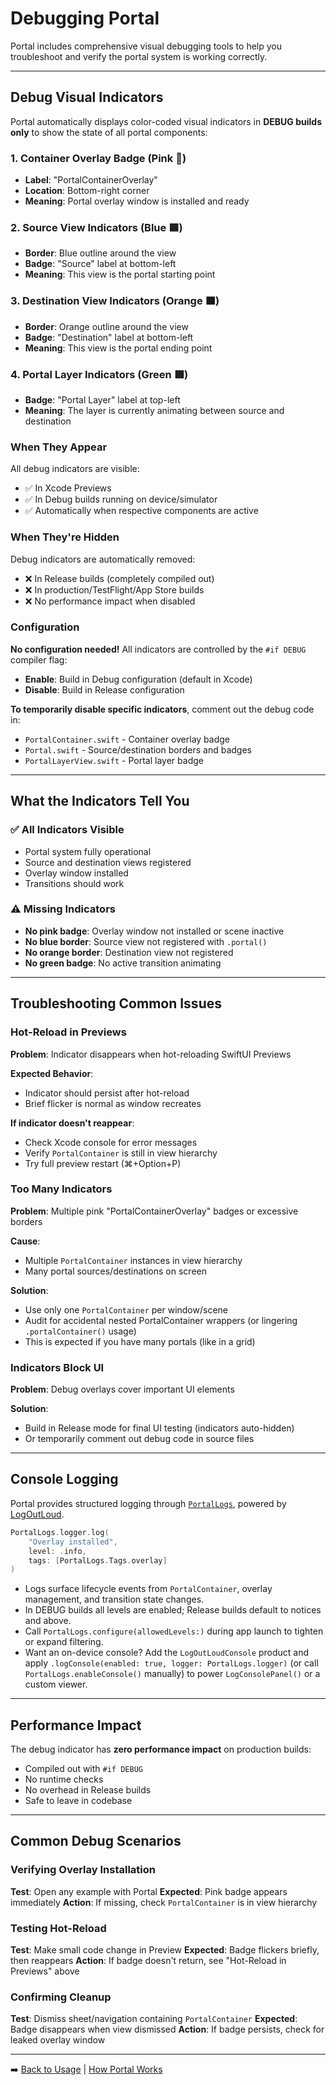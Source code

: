 # Debugging Portal

Portal includes comprehensive visual debugging tools to help you troubleshoot and verify the portal system is working correctly.

---

## Debug Visual Indicators

Portal automatically displays color-coded visual indicators in **DEBUG builds only** to show the state of all portal components:

### 1. Container Overlay Badge (Pink 🩷)

- **Label**: "PortalContainerOverlay"
- **Location**: Bottom-right corner
- **Meaning**: Portal overlay window is installed and ready

### 2. Source View Indicators (Blue 🟦)

- **Border**: Blue outline around the view
- **Badge**: "Source" label at bottom-left
- **Meaning**: This view is the portal starting point

### 3. Destination View Indicators (Orange 🟧)

- **Border**: Orange outline around the view
- **Badge**: "Destination" label at bottom-left
- **Meaning**: This view is the portal ending point

### 4. Portal Layer Indicators (Green 🟩)

- **Badge**: "Portal Layer" label at top-left
- **Meaning**: The layer is currently animating between source and destination

### When They Appear

All debug indicators are visible:
- ✅ In Xcode Previews
- ✅ In Debug builds running on device/simulator
- ✅ Automatically when respective components are active

### When They're Hidden

Debug indicators are automatically removed:
- ❌ In Release builds (completely compiled out)
- ❌ In production/TestFlight/App Store builds
- ❌ No performance impact when disabled

### Configuration

**No configuration needed!** All indicators are controlled by the `#if DEBUG` compiler flag:

- **Enable**: Build in Debug configuration (default in Xcode)
- **Disable**: Build in Release configuration

**To temporarily disable specific indicators**, comment out the debug code in:
- `PortalContainer.swift` - Container overlay badge
- `Portal.swift` - Source/destination borders and badges
- `PortalLayerView.swift` - Portal layer badge

---

## What the Indicators Tell You

### ✅ All Indicators Visible
- Portal system fully operational
- Source and destination views registered
- Overlay window installed
- Transitions should work

### ⚠️ Missing Indicators
- **No pink badge**: Overlay window not installed or scene inactive
- **No blue border**: Source view not registered with `.portal()`
- **No orange border**: Destination view not registered
- **No green badge**: No active transition animating

---

## Troubleshooting Common Issues

### Hot-Reload in Previews

**Problem**: Indicator disappears when hot-reloading SwiftUI Previews

**Expected Behavior**:
- Indicator should persist after hot-reload
- Brief flicker is normal as window recreates

**If indicator doesn't reappear**:
- Check Xcode console for error messages
- Verify `PortalContainer` is still in view hierarchy
- Try full preview restart (⌘+Option+P)

### Too Many Indicators

**Problem**: Multiple pink "PortalContainerOverlay" badges or excessive borders

**Cause**:
- Multiple `PortalContainer` instances in view hierarchy
- Many portal sources/destinations on screen

**Solution**:
- Use only one `PortalContainer` per window/scene
- Audit for accidental nested PortalContainer wrappers (or lingering `.portalContainer()` usage)
- This is expected if you have many portals (like in a grid)

### Indicators Block UI

**Problem**: Debug overlays cover important UI elements

**Solution**:
- Build in Release mode for final UI testing (indicators auto-hidden)
- Or temporarily comment out debug code in source files

---

## Console Logging

Portal provides structured logging through [`PortalLogs`](https://github.com/Aeastr/Portal#logging--diagnostics), powered by [LogOutLoud](https://github.com/Aeastr/LogOutLoud).

```swift
PortalLogs.logger.log(
    "Overlay installed",
    level: .info,
    tags: [PortalLogs.Tags.overlay]
)
```

- Logs surface lifecycle events from `PortalContainer`, overlay management, and transition state changes.
- In DEBUG builds all levels are enabled; Release builds default to notices and above.
- Call `PortalLogs.configure(allowedLevels:)` during app launch to tighten or expand filtering.
- Want an on-device console? Add the `LogOutLoudConsole` product and apply `.logConsole(enabled: true, logger: PortalLogs.logger)` (or call `PortalLogs.enableConsole()` manually) to power `LogConsolePanel()` or a custom viewer.

---

## Performance Impact

The debug indicator has **zero performance impact** on production builds:

- Compiled out with `#if DEBUG`
- No runtime checks
- No overhead in Release builds
- Safe to leave in codebase

---

## Common Debug Scenarios

### Verifying Overlay Installation

**Test**: Open any example with Portal
**Expected**: Pink badge appears immediately
**Action**: If missing, check `PortalContainer` is in view hierarchy

### Testing Hot-Reload

**Test**: Make small code change in Preview
**Expected**: Badge flickers briefly, then reappears
**Action**: If badge doesn't return, see "Hot-Reload in Previews" above

### Confirming Cleanup

**Test**: Dismiss sheet/navigation containing `PortalContainer`
**Expected**: Badge disappears when view dismissed
**Action**: If badge persists, check for leaked overlay window

---

➡️ [Back to Usage](./Usage) | [How Portal Works](./How-Portal-Works)
